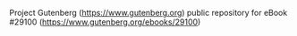Project Gutenberg (https://www.gutenberg.org) public repository for eBook #29100 (https://www.gutenberg.org/ebooks/29100)
